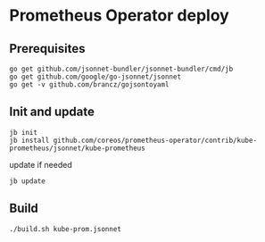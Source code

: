 # Prometheus Operator deploy

## Prerequisites
```
go get github.com/jsonnet-bundler/jsonnet-bundler/cmd/jb
go get github.com/google/go-jsonnet/jsonnet
go get -v github.com/brancz/gojsontoyaml
```

## Init and update

```
jb init
jb install github.com/coreos/prometheus-operator/contrib/kube-prometheus/jsonnet/kube-prometheus
```

update if needed
```
jb update
```

## Build

```
./build.sh kube-prom.jsonnet
```
